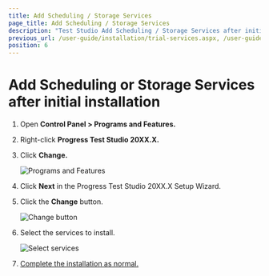```yaml
---
title: Add Scheduling / Storage Services
page_title: Add Scheduling / Storage Services
description: "Test Studio Add Scheduling / Storage Services after initial installation. I want to add scheduling to my current Test studio. How to schedule test lists on remote machines with Test Studio"
previous_url: /user-guide/installation/trial-services.aspx, /user-guide/installation/trial-services
position: 6
---
```

# Add Scheduling or Storage Services after initial installation #

1.	Open __Control Panel > Programs and Features.__

2.	Right-click __Progress Test Studio 20XX.X.__

3.	Click __Change.__

	![Programs and Features](/img/general-information/installation/add-services/fig1.png)

4.	Click __Next__ in the Progress Test Studio 20XX.X Setup Wizard.
5.	Click the __Change__ button.

	![Change button](/img/general-information/installation/add-services/fig2.png)

6.	Select the services to install.

	
	![Select services](/img/general-information/installation/add-services/fig3.png)

7.	<a href="install-procedure" target="_blank">Complete the installation as normal.</a>

